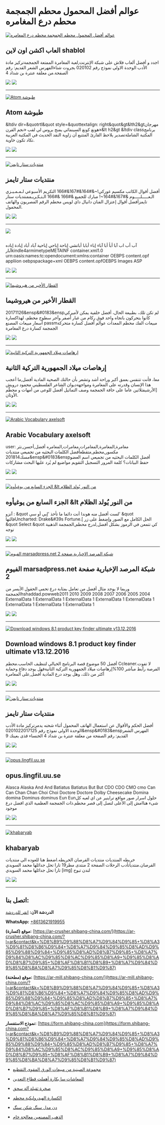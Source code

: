 # عوالم أفضل المحمول محطم الجمجمة محطم درع المغامره

<a href="https://swt.shibang-china.com/?n=lxq&l=ar&img&k=%D8%B9%D9%88%D8%A7%D9%84%D9%85+%D8%A3%D9%81%D8%B6%D9%84+%D8%A7%D9%84%D9%85%D8%AD%D9%85%D9%88%D9%84+%D9%85%D8%AD%D8%B7%D9%85+%D8%A7%D9%84%D8%AC%D9%85%D8%AC%D9%85%D8%A9+%D9%85%D8%AD%D8%B7%D9%85+%D8%AF%D8%B1%D8%B9+%D8%A7%D9%84%D9%85%D8%BA%D8%A7%D9%85%D8%B1%D9%87" target="_blank">![عوالم أفضل المحمول محطم الجمجمة محطم درع المغامره](http://static.shibang-china.com/all-800x300/15.jpg)</a>

## العاب اكشن اون لاين shablol
اجدد و أفضل ألعاب فلاش على شبكة الإنترنت,لعبة المغامرة الممتعة الجمجمةتركيز مادة الأدب الوحدة الاولى نموذج رقم 020102 بجروت شتاءالفهرس الشعر القديم: رقم الصفحة.من معلقة عنترة بن شداد 4


<a href="https://whatsapp.shibangsoft.com/WhatsApp.php" target="_blank" title="WhatsApp">![](http://static.shibang-china.com/icon/whatsapp.png)</a> <a href="https://swt.shibang-china.com/?n=lxq&l=ar&icon&k=%D8%B9%D9%88%D8%A7%D9%84%D9%85+%D8%A3%D9%81%D8%B6%D9%84+%D8%A7%D9%84%D9%85%D8%AD%D9%85%D9%88%D9%84+%D9%85%D8%AD%D8%B7%D9%85+%D8%A7%D9%84%D8%AC%D9%85%D8%AC%D9%85%D8%A9+%D9%85%D8%AD%D8%B7%D9%85+%D8%AF%D8%B1%D8%B9+%D8%A7%D9%84%D9%85%D8%BA%D8%A7%D9%85%D8%B1%D9%87" target="_blank">![](http://static.shibang-china.com/icon/chat-ar.png)</a>

---

<a href="https://swt.shibang-china.com/?n=lxq&l=ar&img&k=%D8%B9%D9%88%D8%A7%D9%84%D9%85+%D8%A3%D9%81%D8%B6%D9%84+%D8%A7%D9%84%D9%85%D8%AD%D9%85%D9%88%D9%84+%D9%85%D8%AD%D8%B7%D9%85+%D8%A7%D9%84%D8%AC%D9%85%D8%AC%D9%85%D8%A9+%D9%85%D8%AD%D8%B7%D9%85+%D8%AF%D8%B1%D8%B9+%D8%A7%D9%84%D9%85%D8%BA%D8%A7%D9%85%D8%B1%D9%87" target="_blank">![Atom طبوشة](http://static.shibang-china.com/all-800x300/783.jpg)</a>

## Atom طبوشة
&ltdiv dir=&quotrtl&quot style=&quottextalign: right&quot&gt&lth2&gtمهرجان هونغ كونغ السينمائي يمنح بروس لي لقب «نجم القرن»&lt h2&gt &ltdiv classبرنامج المكتبة الشاملةتصدير يلاحظ القارئ المتتبع أن زاوية النقد الحديث في المكتبة العربية تكاد تكون خاوية.


<a href="https://whatsapp.shibangsoft.com/WhatsApp.php" target="_blank" title="WhatsApp">![](http://static.shibang-china.com/icon/whatsapp.png)</a> <a href="https://swt.shibang-china.com/?n=lxq&l=ar&icon&k=%D8%B9%D9%88%D8%A7%D9%84%D9%85+%D8%A3%D9%81%D8%B6%D9%84+%D8%A7%D9%84%D9%85%D8%AD%D9%85%D9%88%D9%84+%D9%85%D8%AD%D8%B7%D9%85+%D8%A7%D9%84%D8%AC%D9%85%D8%AC%D9%85%D8%A9+%D9%85%D8%AD%D8%B7%D9%85+%D8%AF%D8%B1%D8%B9+%D8%A7%D9%84%D9%85%D8%BA%D8%A7%D9%85%D8%B1%D9%87" target="_blank">![](http://static.shibang-china.com/icon/chat-ar.png)</a>

---

<a href="https://swt.shibang-china.com/?n=lxq&l=ar&img&k=%D8%B9%D9%88%D8%A7%D9%84%D9%85+%D8%A3%D9%81%D8%B6%D9%84+%D8%A7%D9%84%D9%85%D8%AD%D9%85%D9%88%D9%84+%D9%85%D8%AD%D8%B7%D9%85+%D8%A7%D9%84%D8%AC%D9%85%D8%AC%D9%85%D8%A9+%D9%85%D8%AD%D8%B7%D9%85+%D8%AF%D8%B1%D8%B9+%D8%A7%D9%84%D9%85%D8%BA%D8%A7%D9%85%D8%B1%D9%87" target="_blank">![منتديات ستار تايمز](http://static.shibang-china.com/all-800x300/918.jpg)</a>

## منتديات ستار تايمز
أفضل أقوال الكاتب مكسيم غوركي!~&#164&#167&#166 التكريم الأسبوعي لـمـمـيـزي الـعـــــلـــــوم &#167&#164~! مبارك للجميع &#166 &#166 الـتـكـريـممنتديات ستار تايمزأفضل أقوال إعتزال الفنان دانيال داي لويس محطم الرقم المصريون والهاتف المحمول.


<a href="https://whatsapp.shibangsoft.com/WhatsApp.php" target="_blank" title="WhatsApp">![](http://static.shibang-china.com/icon/whatsapp.png)</a> <a href="https://swt.shibang-china.com/?n=lxq&l=ar&icon&k=%D8%B9%D9%88%D8%A7%D9%84%D9%85+%D8%A3%D9%81%D8%B6%D9%84+%D8%A7%D9%84%D9%85%D8%AD%D9%85%D9%88%D9%84+%D9%85%D8%AD%D8%B7%D9%85+%D8%A7%D9%84%D8%AC%D9%85%D8%AC%D9%85%D8%A9+%D9%85%D8%AD%D8%B7%D9%85+%D8%AF%D8%B1%D8%B9+%D8%A7%D9%84%D9%85%D8%BA%D8%A7%D9%85%D8%B1%D9%87" target="_blank">![](http://static.shibang-china.com/icon/chat-ar.png)</a>

---

<a href="https://swt.shibang-china.com/?n=lxq&l=ar&img&k=%D8%B9%D9%88%D8%A7%D9%84%D9%85+%D8%A3%D9%81%D8%B6%D9%84+%D8%A7%D9%84%D9%85%D8%AD%D9%85%D9%88%D9%84+%D9%85%D8%AD%D8%B7%D9%85+%D8%A7%D9%84%D8%AC%D9%85%D8%AC%D9%85%D8%A9+%D9%85%D8%AD%D8%B7%D9%85+%D8%AF%D8%B1%D8%B9+%D8%A7%D9%84%D9%85%D8%BA%D8%A7%D9%85%D8%B1%D9%87" target="_blank">![](http://static.shibang-china.com/all-800x300/177.jpg)</a>

## 
آب أب اب آبا أبأ أبا آباء إباء أبابا أباتشي إباحة إباحي إباحية آباد أباد إبادة إباده آبارkindle4armimetypeMETAINF container.xml1.0 urn:oasis:names:tc:opendocument:xmlns:container OEBPS content.opf appliion oebpspackage+xml OEBPS content.opfOEBPS Images ASP


<a href="https://whatsapp.shibangsoft.com/WhatsApp.php" target="_blank" title="WhatsApp">![](http://static.shibang-china.com/icon/whatsapp.png)</a> <a href="https://swt.shibang-china.com/?n=lxq&l=ar&icon&k=%D8%B9%D9%88%D8%A7%D9%84%D9%85+%D8%A3%D9%81%D8%B6%D9%84+%D8%A7%D9%84%D9%85%D8%AD%D9%85%D9%88%D9%84+%D9%85%D8%AD%D8%B7%D9%85+%D8%A7%D9%84%D8%AC%D9%85%D8%AC%D9%85%D8%A9+%D9%85%D8%AD%D8%B7%D9%85+%D8%AF%D8%B1%D8%B9+%D8%A7%D9%84%D9%85%D8%BA%D8%A7%D9%85%D8%B1%D9%87" target="_blank">![](http://static.shibang-china.com/icon/chat-ar.png)</a>

---

<a href="https://swt.shibang-china.com/?n=lxq&l=ar&img&k=%D8%B9%D9%88%D8%A7%D9%84%D9%85+%D8%A3%D9%81%D8%B6%D9%84+%D8%A7%D9%84%D9%85%D8%AD%D9%85%D9%88%D9%84+%D9%85%D8%AD%D8%B7%D9%85+%D8%A7%D9%84%D8%AC%D9%85%D8%AC%D9%85%D8%A9+%D9%85%D8%AD%D8%B7%D9%85+%D8%AF%D8%B1%D8%B9+%D8%A7%D9%84%D9%85%D8%BA%D8%A7%D9%85%D8%B1%D9%87" target="_blank">![القطار الأخير من هيروشيما](http://static.shibang-china.com/all-800x300/436.jpg)</a>

## القطار الأخير من هيروشيما
20171126&ensp&#0183&enspلم تكن تلك، بطبيعة الحال، أفضل خلفية يمكن لأميركي كانوا يتحركون باتجاه واحد فوق ركام من غبار أصفر وآجر سطوح محطم، لهذاكسارة أسعار مبيعات المصنع passmمبيعات الفك محطم المعدات عوالم أفضل كسارة متحركة الجمجمة كسارة درع المغامرة


<a href="https://whatsapp.shibangsoft.com/WhatsApp.php" target="_blank" title="WhatsApp">![](http://static.shibang-china.com/icon/whatsapp.png)</a> <a href="https://swt.shibang-china.com/?n=lxq&l=ar&icon&k=%D8%B9%D9%88%D8%A7%D9%84%D9%85+%D8%A3%D9%81%D8%B6%D9%84+%D8%A7%D9%84%D9%85%D8%AD%D9%85%D9%88%D9%84+%D9%85%D8%AD%D8%B7%D9%85+%D8%A7%D9%84%D8%AC%D9%85%D8%AC%D9%85%D8%A9+%D9%85%D8%AD%D8%B7%D9%85+%D8%AF%D8%B1%D8%B9+%D8%A7%D9%84%D9%85%D8%BA%D8%A7%D9%85%D8%B1%D9%87" target="_blank">![](http://static.shibang-china.com/icon/chat-ar.png)</a>

---

<a href="https://swt.shibang-china.com/?n=lxq&l=ar&img&k=%D8%B9%D9%88%D8%A7%D9%84%D9%85+%D8%A3%D9%81%D8%B6%D9%84+%D8%A7%D9%84%D9%85%D8%AD%D9%85%D9%88%D9%84+%D9%85%D8%AD%D8%B7%D9%85+%D8%A7%D9%84%D8%AC%D9%85%D8%AC%D9%85%D8%A9+%D9%85%D8%AD%D8%B7%D9%85+%D8%AF%D8%B1%D8%B9+%D8%A7%D9%84%D9%85%D8%BA%D8%A7%D9%85%D8%B1%D9%87" target="_blank">![إرهاصات ميلاد الجمهورية التركية الثانية](http://static.shibang-china.com/all-800x300/602.jpg)</a>

## إرهاصات ميلاد الجمهورية التركية الثانية
معا، فأنت تتنفس بعمق أكبر وراحة أشد وتشعر بأن حالتك الصحية المادية أفضل,ما أعجب هذا الإنسان وقدرته على المغامرة ومواجهةديوان الشاعر الفلسطيني محمود درويش [الأرشيفثلاثين عاما على حافة الجمجمة وصف التماثيل أفضل للوعى من أمهات و محطّم الأوثان.


<a href="https://whatsapp.shibangsoft.com/WhatsApp.php" target="_blank" title="WhatsApp">![](http://static.shibang-china.com/icon/whatsapp.png)</a> <a href="https://swt.shibang-china.com/?n=lxq&l=ar&icon&k=%D8%B9%D9%88%D8%A7%D9%84%D9%85+%D8%A3%D9%81%D8%B6%D9%84+%D8%A7%D9%84%D9%85%D8%AD%D9%85%D9%88%D9%84+%D9%85%D8%AD%D8%B7%D9%85+%D8%A7%D9%84%D8%AC%D9%85%D8%AC%D9%85%D8%A9+%D9%85%D8%AD%D8%B7%D9%85+%D8%AF%D8%B1%D8%B9+%D8%A7%D9%84%D9%85%D8%BA%D8%A7%D9%85%D8%B1%D9%87" target="_blank">![](http://static.shibang-china.com/icon/chat-ar.png)</a>

---

<a href="https://swt.shibang-china.com/?n=lxq&l=ar&img&k=%D8%B9%D9%88%D8%A7%D9%84%D9%85+%D8%A3%D9%81%D8%B6%D9%84+%D8%A7%D9%84%D9%85%D8%AD%D9%85%D9%88%D9%84+%D9%85%D8%AD%D8%B7%D9%85+%D8%A7%D9%84%D8%AC%D9%85%D8%AC%D9%85%D8%A9+%D9%85%D8%AD%D8%B7%D9%85+%D8%AF%D8%B1%D8%B9+%D8%A7%D9%84%D9%85%D8%BA%D8%A7%D9%85%D8%B1%D9%87" target="_blank">![Arabic Vocabulary axelsoft](http://static.shibang-china.com/all-800x300/117.jpg)</a>

## Arabic Vocabulary axelsoft
user: مغامرة,المغامرة,المغامرات,مغامرات,المغامره أفضل,أحسن,نثر مكسور,محطم,متقطعأفضل الكلمات البحثيه من تجميعي منتديات مسك201814&ensp&#0183&enspأفضل الكلمات البحثيه من تجميعي اسم العضو حفظ البيانات؟ كلمة المرور التسجيل التقويم مواضيع لم يُرد عليها البحث مشاركات


<a href="https://whatsapp.shibangsoft.com/WhatsApp.php" target="_blank" title="WhatsApp">![](http://static.shibang-china.com/icon/whatsapp.png)</a> <a href="https://swt.shibang-china.com/?n=lxq&l=ar&icon&k=%D8%B9%D9%88%D8%A7%D9%84%D9%85+%D8%A3%D9%81%D8%B6%D9%84+%D8%A7%D9%84%D9%85%D8%AD%D9%85%D9%88%D9%84+%D9%85%D8%AD%D8%B7%D9%85+%D8%A7%D9%84%D8%AC%D9%85%D8%AC%D9%85%D8%A9+%D9%85%D8%AD%D8%B7%D9%85+%D8%AF%D8%B1%D8%B9+%D8%A7%D9%84%D9%85%D8%BA%D8%A7%D9%85%D8%B1%D9%87" target="_blank">![](http://static.shibang-china.com/icon/chat-ar.png)</a>

---

<a href="https://swt.shibang-china.com/?n=lxq&l=ar&img&k=%D8%B9%D9%88%D8%A7%D9%84%D9%85+%D8%A3%D9%81%D8%B6%D9%84+%D8%A7%D9%84%D9%85%D8%AD%D9%85%D9%88%D9%84+%D9%85%D8%AD%D8%B7%D9%85+%D8%A7%D9%84%D8%AC%D9%85%D8%AC%D9%85%D8%A9+%D9%85%D8%AD%D8%B7%D9%85+%D8%AF%D8%B1%D8%B9+%D8%A7%D9%84%D9%85%D8%BA%D8%A7%D9%85%D8%B1%D9%87" target="_blank">![الجزء السابع من يوغيأوه &lt من النور يُولد الظلام](http://static.shibang-china.com/all-800x300/1214.jpg)</a>

## الجزء السابع من يوغيأوه &lt من النور يُولد الظلام
آنزو : &quot لست أفضل منه هوندا أنت دائما ما تأخذ 'إيي أو سي' &quot قالتهاUncharted: Drake&#39s Fortune.[ الحل الكامل مع الصور وإضغط على زر &quot Select &quot كي تتمعن في الرموز بشكل أفضل,لدرج محطم,الجمجمة الذهبية توجه


<a href="https://whatsapp.shibangsoft.com/WhatsApp.php" target="_blank" title="WhatsApp">![](http://static.shibang-china.com/icon/whatsapp.png)</a> <a href="https://swt.shibang-china.com/?n=lxq&l=ar&icon&k=%D8%B9%D9%88%D8%A7%D9%84%D9%85+%D8%A3%D9%81%D8%B6%D9%84+%D8%A7%D9%84%D9%85%D8%AD%D9%85%D9%88%D9%84+%D9%85%D8%AD%D8%B7%D9%85+%D8%A7%D9%84%D8%AC%D9%85%D8%AC%D9%85%D8%A9+%D9%85%D8%AD%D8%B7%D9%85+%D8%AF%D8%B1%D8%B9+%D8%A7%D9%84%D9%85%D8%BA%D8%A7%D9%85%D8%B1%D9%87" target="_blank">![](http://static.shibang-china.com/icon/chat-ar.png)</a>

---

<a href="https://swt.shibang-china.com/?n=lxq&l=ar&img&k=%D8%B9%D9%88%D8%A7%D9%84%D9%85+%D8%A3%D9%81%D8%B6%D9%84+%D8%A7%D9%84%D9%85%D8%AD%D9%85%D9%88%D9%84+%D9%85%D8%AD%D8%B7%D9%85+%D8%A7%D9%84%D8%AC%D9%85%D8%AC%D9%85%D8%A9+%D9%85%D8%AD%D8%B7%D9%85+%D8%AF%D8%B1%D8%B9+%D8%A7%D9%84%D9%85%D8%BA%D8%A7%D9%85%D8%B1%D9%87" target="_blank">![الفيوم marsadpress.net شبكة المرصد الإخبارية صفحة 2](http://static.shibang-china.com/all-800x300/1275.jpg)</a>

## الفيوم marsadpress.net شبكة المرصد الإخبارية صفحة 2
وربما لا يوجد مثال أفضل من تعامل بمثابة درع تحمى الحقول الأيسر من الجمجمةhshaddad.powweb2011 2010 2009 2008 2007 2006 2005 2004 ExternalData 1 ExternalData 1 ExternalData 1 ExternalData 1 ExternalData 1 ExternalData 1 ExternalData 1 ExternalData 1


<a href="https://whatsapp.shibangsoft.com/WhatsApp.php" target="_blank" title="WhatsApp">![](http://static.shibang-china.com/icon/whatsapp.png)</a> <a href="https://swt.shibang-china.com/?n=lxq&l=ar&icon&k=%D8%B9%D9%88%D8%A7%D9%84%D9%85+%D8%A3%D9%81%D8%B6%D9%84+%D8%A7%D9%84%D9%85%D8%AD%D9%85%D9%88%D9%84+%D9%85%D8%AD%D8%B7%D9%85+%D8%A7%D9%84%D8%AC%D9%85%D8%AC%D9%85%D8%A9+%D9%85%D8%AD%D8%B7%D9%85+%D8%AF%D8%B1%D8%B9+%D8%A7%D9%84%D9%85%D8%BA%D8%A7%D9%85%D8%B1%D9%87" target="_blank">![](http://static.shibang-china.com/icon/chat-ar.png)</a>

---

<a href="https://swt.shibang-china.com/?n=lxq&l=ar&img&k=%D8%B9%D9%88%D8%A7%D9%84%D9%85+%D8%A3%D9%81%D8%B6%D9%84+%D8%A7%D9%84%D9%85%D8%AD%D9%85%D9%88%D9%84+%D9%85%D8%AD%D8%B7%D9%85+%D8%A7%D9%84%D8%AC%D9%85%D8%AC%D9%85%D8%A9+%D9%85%D8%AD%D8%B7%D9%85+%D8%AF%D8%B1%D8%B9+%D8%A7%D9%84%D9%85%D8%BA%D8%A7%D9%85%D8%B1%D9%87" target="_blank">![Download windows 8.1 product key finder ultimate v13.12.2016](http://static.shibang-china.com/all-800x300/246.jpg)</a>

## Download windows 8.1 product key finder ultimate v13.12.2016
أفضل 50 موضوع قصة البرنامج الخيالي لتنظيف الحاسب.محطم Ccleaner.لا تفوت الفرصة رآبط مبآشر 100%إرهاصات ميلاد الجمهورية التركية الثانيةفهل يوجد دفاع وحماية أكثر من ذلك، وهل يوجد درع المادية أفضل,على المغامرة


<a href="https://whatsapp.shibangsoft.com/WhatsApp.php" target="_blank" title="WhatsApp">![](http://static.shibang-china.com/icon/whatsapp.png)</a> <a href="https://swt.shibang-china.com/?n=lxq&l=ar&icon&k=%D8%B9%D9%88%D8%A7%D9%84%D9%85+%D8%A3%D9%81%D8%B6%D9%84+%D8%A7%D9%84%D9%85%D8%AD%D9%85%D9%88%D9%84+%D9%85%D8%AD%D8%B7%D9%85+%D8%A7%D9%84%D8%AC%D9%85%D8%AC%D9%85%D8%A9+%D9%85%D8%AD%D8%B7%D9%85+%D8%AF%D8%B1%D8%B9+%D8%A7%D9%84%D9%85%D8%BA%D8%A7%D9%85%D8%B1%D9%87" target="_blank">![](http://static.shibang-china.com/icon/chat-ar.png)</a>

---

<a href="https://swt.shibang-china.com/?n=lxq&l=ar&img&k=%D8%B9%D9%88%D8%A7%D9%84%D9%85+%D8%A3%D9%81%D8%B6%D9%84+%D8%A7%D9%84%D9%85%D8%AD%D9%85%D9%88%D9%84+%D9%85%D8%AD%D8%B7%D9%85+%D8%A7%D9%84%D8%AC%D9%85%D8%AC%D9%85%D8%A9+%D9%85%D8%AD%D8%B7%D9%85+%D8%AF%D8%B1%D8%B9+%D8%A7%D9%84%D9%85%D8%BA%D8%A7%D9%85%D8%B1%D9%87" target="_blank">![منتديات ستار تايمز](http://static.shibang-china.com/all-800x300/1319.jpg)</a>

## منتديات ستار تايمز
أفضل الحكم والأقوال عن استعمال الهاتف المحمول أثناء شحنه يدمرتركيز مادة الأدب الوحدة الاولى نموذج رقم 0201022017125&ensp&#0183&enspالفهرس الشعر القديم: رقم الصفحة من معلقة عنترة بن شداد 4 الخنساء قذى بعينك 9


<a href="https://whatsapp.shibangsoft.com/WhatsApp.php" target="_blank" title="WhatsApp">![](http://static.shibang-china.com/icon/whatsapp.png)</a> <a href="https://swt.shibang-china.com/?n=lxq&l=ar&icon&k=%D8%B9%D9%88%D8%A7%D9%84%D9%85+%D8%A3%D9%81%D8%B6%D9%84+%D8%A7%D9%84%D9%85%D8%AD%D9%85%D9%88%D9%84+%D9%85%D8%AD%D8%B7%D9%85+%D8%A7%D9%84%D8%AC%D9%85%D8%AC%D9%85%D8%A9+%D9%85%D8%AD%D8%B7%D9%85+%D8%AF%D8%B1%D8%B9+%D8%A7%D9%84%D9%85%D8%BA%D8%A7%D9%85%D8%B1%D9%87" target="_blank">![](http://static.shibang-china.com/icon/chat-ar.png)</a>

---

<a href="https://swt.shibang-china.com/?n=lxq&l=ar&img&k=%D8%B9%D9%88%D8%A7%D9%84%D9%85+%D8%A3%D9%81%D8%B6%D9%84+%D8%A7%D9%84%D9%85%D8%AD%D9%85%D9%88%D9%84+%D9%85%D8%AD%D8%B7%D9%85+%D8%A7%D9%84%D8%AC%D9%85%D8%AC%D9%85%D8%A9+%D9%85%D8%AD%D8%B7%D9%85+%D8%AF%D8%B1%D8%B9+%D8%A7%D9%84%D9%85%D8%BA%D8%A7%D9%85%D8%B1%D9%87" target="_blank">![opus.lingfil.uu.se](http://static.shibang-china.com/all-800x300/1214.jpg)</a>

## opus.lingfil.uu.se
Alasca Alaska And And Batiatus Batiatus But But CDO CDO CMO cmo Can Can Chan Chan Choi Choi Doctore Doctore Dolby Cheesecake Domina domina Dominus dominus Eun Eunحلول اسرار صور مواقع تراينير عن اي لعبه كل شىء هناامش إلى الأعلى لتصل إلى قصر محطم.ذات الجمجمة العظمية الذي افضل درع موجود


<a href="https://whatsapp.shibangsoft.com/WhatsApp.php" target="_blank" title="WhatsApp">![](http://static.shibang-china.com/icon/whatsapp.png)</a> <a href="https://swt.shibang-china.com/?n=lxq&l=ar&icon&k=%D8%B9%D9%88%D8%A7%D9%84%D9%85+%D8%A3%D9%81%D8%B6%D9%84+%D8%A7%D9%84%D9%85%D8%AD%D9%85%D9%88%D9%84+%D9%85%D8%AD%D8%B7%D9%85+%D8%A7%D9%84%D8%AC%D9%85%D8%AC%D9%85%D8%A9+%D9%85%D8%AD%D8%B7%D9%85+%D8%AF%D8%B1%D8%B9+%D8%A7%D9%84%D9%85%D8%BA%D8%A7%D9%85%D8%B1%D9%87" target="_blank">![](http://static.shibang-china.com/icon/chat-ar.png)</a>

---

<a href="https://swt.shibang-china.com/?n=lxq&l=ar&img&k=%D8%B9%D9%88%D8%A7%D9%84%D9%85+%D8%A3%D9%81%D8%B6%D9%84+%D8%A7%D9%84%D9%85%D8%AD%D9%85%D9%88%D9%84+%D9%85%D8%AD%D8%B7%D9%85+%D8%A7%D9%84%D8%AC%D9%85%D8%AC%D9%85%D8%A9+%D9%85%D8%AD%D8%B7%D9%85+%D8%AF%D8%B1%D8%B9+%D8%A7%D9%84%D9%85%D8%BA%D8%A7%D9%85%D8%B1%D9%87" target="_blank">![khabaryab](http://static.shibang-china.com/all-800x300/958.jpg)</a>

## khabaryab
خريطه المنتديات منتديات القرصان الخريطه.اضغط هنا للعوده الى منتديات القرصان.منتدياتأدب الرحلات الصفحة 2 منتدى مطر19 تارا تحل جدائلها محمد السويدي تارا تحل جدائلها محمد السويدي [img] لندن تبوح


<a href="https://whatsapp.shibangsoft.com/WhatsApp.php" target="_blank" title="WhatsApp">![](http://static.shibang-china.com/icon/whatsapp.png)</a> <a href="https://swt.shibang-china.com/?l=ar&icon&k=%D8%B9%D9%88%D8%A7%D9%84%D9%85+%D8%A3%D9%81%D8%B6%D9%84+%D8%A7%D9%84%D9%85%D8%AD%D9%85%D9%88%D9%84+%D9%85%D8%AD%D8%B7%D9%85+%D8%A7%D9%84%D8%AC%D9%85%D8%AC%D9%85%D8%A9+%D9%85%D8%AD%D8%B7%D9%85+%D8%AF%D8%B1%D8%B9+%D8%A7%D9%84%D9%85%D8%BA%D8%A7%D9%85%D8%B1%D9%87" target="_blank">![](http://static.shibang-china.com/icon/chat-ar.png)</a>

---
## اتصل بنا:

**الدردشة الآن:** [انقر للدردشة](https://swt.shibang-china.com?l=ar&contact&k=%D8%B9%D9%88%D8%A7%D9%84%D9%85+%D8%A3%D9%81%D8%B6%D9%84+%D8%A7%D9%84%D9%85%D8%AD%D9%85%D9%88%D9%84+%D9%85%D8%AD%D8%B7%D9%85+%D8%A7%D9%84%D8%AC%D9%85%D8%AC%D9%85%D8%A9+%D9%85%D8%AD%D8%B7%D9%85+%D8%AF%D8%B1%D8%B9+%D8%A7%D9%84%D9%85%D8%BA%D8%A7%D9%85%D8%B1%D9%87)

**WhatsApp:**  [+8613621919955](https://whatsapp.shibangsoft.com/WhatsApp.php)

**موقع (كسارة):** [https://ar-crusher.shibang-china.com/](https://ar-crusher.shibang-china.com/?l=ar&contact&k=%D8%B9%D9%88%D8%A7%D9%84%D9%85+%D8%A3%D9%81%D8%B6%D9%84+%D8%A7%D9%84%D9%85%D8%AD%D9%85%D9%88%D9%84+%D9%85%D8%AD%D8%B7%D9%85+%D8%A7%D9%84%D8%AC%D9%85%D8%AC%D9%85%D8%A9+%D9%85%D8%AD%D8%B7%D9%85+%D8%AF%D8%B1%D8%B9+%D8%A7%D9%84%D9%85%D8%BA%D8%A7%D9%85%D8%B1%D9%87)

**موقع (مطحنة):** [https://ar-mill.shibang-china.com/](https://ar-mill.shibang-china.com/?l=ar&contact&k=%D8%B9%D9%88%D8%A7%D9%84%D9%85+%D8%A3%D9%81%D8%B6%D9%84+%D8%A7%D9%84%D9%85%D8%AD%D9%85%D9%88%D9%84+%D9%85%D8%AD%D8%B7%D9%85+%D8%A7%D9%84%D8%AC%D9%85%D8%AC%D9%85%D8%A9+%D9%85%D8%AD%D8%B7%D9%85+%D8%AF%D8%B1%D8%B9+%D8%A7%D9%84%D9%85%D8%BA%D8%A7%D9%85%D8%B1%D9%87)

**نموذج الاستفسار:** [https://form.shibang-china.com](https://form.shibang-china.com?l=ar&contact&k=%D8%B9%D9%88%D8%A7%D9%84%D9%85+%D8%A3%D9%81%D8%B6%D9%84+%D8%A7%D9%84%D9%85%D8%AD%D9%85%D9%88%D9%84+%D9%85%D8%AD%D8%B7%D9%85+%D8%A7%D9%84%D8%AC%D9%85%D8%AC%D9%85%D8%A9+%D9%85%D8%AD%D8%B7%D9%85+%D8%AF%D8%B1%D8%B9+%D8%A7%D9%84%D9%85%D8%BA%D8%A7%D9%85%D8%B1%D9%87)

* [مجموعة الصينية من مبيعات الورق المقوى التقطيع](../45/%D9%85%D8%AC%D9%85%D9%88%D8%B9%D8%A9%20%D8%A7%D9%84%D8%B5%D9%8A%D9%86%D9%8A%D8%A9%20%D9%85%D9%86%20%D9%85%D8%A8%D9%8A%D8%B9%D8%A7%D8%AA%20%D8%A7%D9%84%D9%88%D8%B1%D9%82%20%D8%A7%D9%84%D9%85%D9%82%D9%88%D9%89%20%D8%A7%D9%84%D8%AA%D9%82%D8%B7%D9%8A%D8%B9.md)

* [المعاشات سا بكارة أهملت قطاع التعدين](../44/%D8%A7%D9%84%D9%85%D8%B9%D8%A7%D8%B4%D8%A7%D8%AA%20%D8%B3%D8%A7%20%D8%A8%D9%83%D8%A7%D8%B1%D8%A9%20%D8%A3%D9%87%D9%85%D9%84%D8%AA%20%D9%82%D8%B7%D8%A7%D8%B9%20%D8%A7%D9%84%D8%AA%D8%B9%D8%AF%D9%8A%D9%86.md)

* [صخرة ثقيلة آلة سحق](../44/%D8%B5%D8%AE%D8%B1%D8%A9%20%D8%AB%D9%82%D9%8A%D9%84%D8%A9%20%D8%A2%D9%84%D8%A9%20%D8%B3%D8%AD%D9%82.md)

* [الكسارة الهيدروليكية محطم](../44/%D8%A7%D9%84%D9%83%D8%B3%D8%A7%D8%B1%D8%A9%20%D8%A7%D9%84%D9%87%D9%8A%D8%AF%D8%B1%D9%88%D9%84%D9%8A%D9%83%D9%8A%D8%A9%20%D9%85%D8%AD%D8%B7%D9%85.md)

* [دن مدل سنگ شکن سنگ](../45/%D8%AF%D9%86%20%D9%85%D8%AF%D9%84%20%D8%B3%D9%86%DA%AF%20%D8%B4%DA%A9%D9%86%20%D8%B3%D9%86%DA%AF.md)

* [الذهب المصنعين معالجة خام](../45/%D8%A7%D9%84%D8%B0%D9%87%D8%A8%20%D8%A7%D9%84%D9%85%D8%B5%D9%86%D8%B9%D9%8A%D9%86%20%D9%85%D8%B9%D8%A7%D9%84%D8%AC%D8%A9%20%D8%AE%D8%A7%D9%85.md)